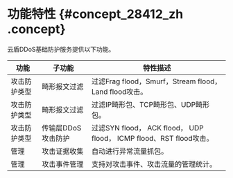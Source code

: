 # 功能特性 {#concept_28412_zh .concept}

云盾DDoS基础防护服务提供以下功能。

|功能|子功能|特性描述|
|--|---|----|
|攻击防护类型|畸形报文过滤|过滤Frag flood，Smurf，Stream flood， Land flood攻击。|
|攻击防护类型|畸形报文过滤|过滤IP畸形包、TCP畸形包、UDP畸形包。|
|攻击防护类型|传输层DDoS攻击防护|过滤SYN flood， ACK flood， UDP flood， ICMP flood、RST flood攻击。|
|管理|攻击证据收集|自动进行异常流量抓包。|
|管理|攻击事件管理|支持对攻击事件、攻击流量的管理统计。|

